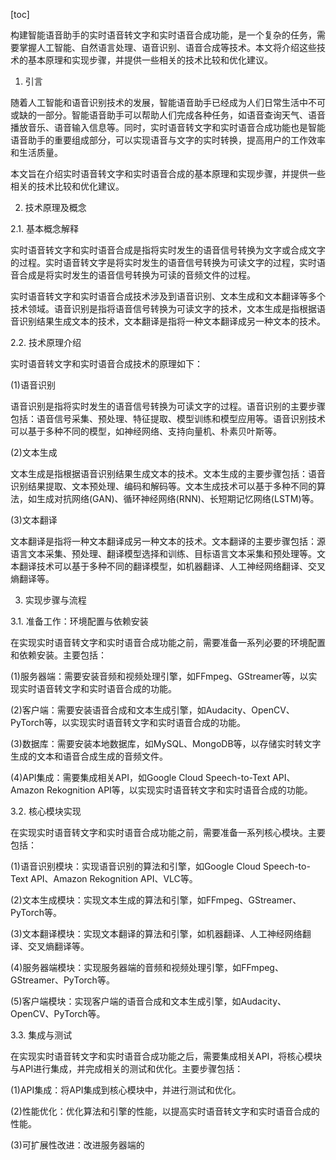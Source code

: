 
[toc]                    
                
                
构建智能语音助手的实时语音转文字和实时语音合成功能，是一个复杂的任务，需要掌握人工智能、自然语言处理、语音识别、语音合成等技术。本文将介绍这些技术的基本原理和实现步骤，并提供一些相关的技术比较和优化建议。

1. 引言

随着人工智能和语音识别技术的发展，智能语音助手已经成为人们日常生活中不可或缺的一部分。智能语音助手可以帮助人们完成各种任务，如语音查询天气、语音播放音乐、语音输入信息等。同时，实时语音转文字和实时语音合成功能也是智能语音助手的重要组成部分，可以实现语音与文字的实时转换，提高用户的工作效率和生活质量。

本文旨在介绍实时语音转文字和实时语音合成的基本原理和实现步骤，并提供一些相关的技术比较和优化建议。

2. 技术原理及概念

2.1. 基本概念解释

实时语音转文字和实时语音合成是指将实时发生的语音信号转换为文字或合成文字的过程。实时语音转文字是将实时发生的语音信号转换为可读文字的过程，实时语音合成是将实时发生的语音信号转换为可读的音频文件的过程。

实时语音转文字和实时语音合成技术涉及到语音识别、文本生成和文本翻译等多个技术领域。语音识别是指将语音信号转换为可读文字的技术，文本生成是指根据语音识别结果生成文本的技术，文本翻译是指将一种文本翻译成另一种文本的技术。

2.2. 技术原理介绍

实时语音转文字和实时语音合成技术的原理如下：

(1)语音识别

语音识别是指将实时发生的语音信号转换为可读文字的过程。语音识别的主要步骤包括：语音信号采集、预处理、特征提取、模型训练和模型应用等。语音识别技术可以基于多种不同的模型，如神经网络、支持向量机、朴素贝叶斯等。

(2)文本生成

文本生成是指根据语音识别结果生成文本的技术。文本生成的主要步骤包括：语音识别结果提取、文本预处理、编码和解码等。文本生成技术可以基于多种不同的算法，如生成对抗网络(GAN)、循环神经网络(RNN)、长短期记忆网络(LSTM)等。

(3)文本翻译

文本翻译是指将一种文本翻译成另一种文本的技术。文本翻译的主要步骤包括：源语言文本采集、预处理、翻译模型选择和训练、目标语言文本采集和预处理等。文本翻译技术可以基于多种不同的翻译模型，如机器翻译、人工神经网络翻译、交叉熵翻译等。

3. 实现步骤与流程

3.1. 准备工作：环境配置与依赖安装

在实现实时语音转文字和实时语音合成功能之前，需要准备一系列必要的环境配置和依赖安装。主要包括：

(1)服务器端：需要安装音频和视频处理引擎，如FFmpeg、GStreamer等，以实现实时语音转文字和实时语音合成的功能。

(2)客户端：需要安装语音合成和文本生成引擎，如Audacity、OpenCV、PyTorch等，以实现实时语音转文字和实时语音合成的功能。

(3)数据库：需要安装本地数据库，如MySQL、MongoDB等，以存储实时转文字生成的文本和语音合成生成的音频文件。

(4)API集成：需要集成相关API，如Google Cloud Speech-to-Text API、Amazon Rekognition API等，以实现实时语音转文字和实时语音合成的功能。

3.2. 核心模块实现

在实现实时语音转文字和实时语音合成功能之前，需要准备一系列核心模块。主要包括：

(1)语音识别模块：实现语音识别的算法和引擎，如Google Cloud Speech-to-Text API、Amazon Rekognition API、VLC等。

(2)文本生成模块：实现文本生成的算法和引擎，如FFmpeg、GStreamer、PyTorch等。

(3)文本翻译模块：实现文本翻译的算法和引擎，如机器翻译、人工神经网络翻译、交叉熵翻译等。

(4)服务器端模块：实现服务器端的音频和视频处理引擎，如FFmpeg、GStreamer、PyTorch等。

(5)客户端模块：实现客户端的语音合成和文本生成引擎，如Audacity、OpenCV、PyTorch等。

3.3. 集成与测试

在实现实时语音转文字和实时语音合成功能之后，需要集成相关API，将核心模块与API进行集成，并完成相关的测试和优化。主要步骤包括：

(1)API集成：将API集成到核心模块中，并进行测试和优化。

(2)性能优化：优化算法和引擎的性能，以提高实时语音转文字和实时语音合成的性能。

(3)可扩展性改进：改进服务器端的

